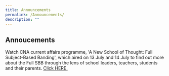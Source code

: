 ```yaml
---
title: Announcements
permalink: /Announcements/
description: ""
---
```

## Annoucements



Watch CNA current affairs programme, 'A New School of Thought: Full Subject-Based Banding', which aired on 13 July and 14 July to find out more about the Full SBB through the lens of school leaders, teachers, students and their parents. [Click HERE.](https://www.mewatch.sg/show/A-New-School-of-Thought-Full-SBB-391857)